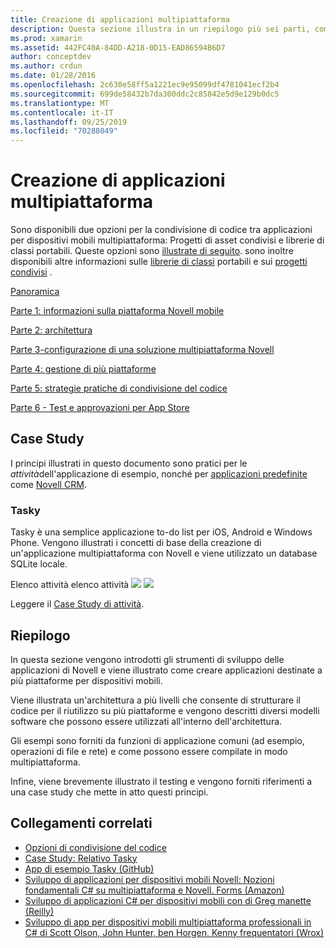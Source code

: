 ```yaml
---
title: Creazione di applicazioni multipiattaforma
description: Questa sezione illustra in un riepilogo più sei parti, come creare applicazioni con la piattaforma di sviluppo Novell, da comprendere il funzionamento di Novell per la progettazione di app per dispositivi mobili e quindi il test e la distribuzione nei diversi App Store.
ms.prod: xamarin
ms.assetid: 442FC40A-84DD-A218-0D15-EAD86594B6D7
author: conceptdev
ms.author: crdun
ms.date: 01/28/2016
ms.openlocfilehash: 2c630e58ff5a1221ec9e95099df4781041ecf2b4
ms.sourcegitcommit: 699de58432b7da300ddc2c85842e5d9e129b0dc5
ms.translationtype: MT
ms.contentlocale: it-IT
ms.lasthandoff: 09/25/2019
ms.locfileid: "70288049"
---
```

# <a name="building-cross-platform-applications"></a>Creazione di applicazioni multipiattaforma

Sono disponibili due opzioni per la condivisione di codice tra applicazioni per dispositivi mobili multipiattaforma: Progetti di asset condivisi e librerie di classi portabili. Queste opzioni sono [illustrate di seguito](~/cross-platform/app-fundamentals/code-sharing.md). sono inoltre disponibili altre informazioni sulle [librerie di classi](~/cross-platform/app-fundamentals/pcl.md) portabili e sui [progetti condivisi](~/cross-platform/app-fundamentals/shared-projects.md) .

<a name="Sections" />

 [Panoramica](~/cross-platform/app-fundamentals/building-cross-platform-applications/overview.md)

 [Parte 1: informazioni sulla piattaforma Novell mobile](~/cross-platform/app-fundamentals/building-cross-platform-applications/understanding-the-xamarin-mobile-platform.md)

 [Parte 2: architettura](~/cross-platform/app-fundamentals/building-cross-platform-applications/architecture.md)

 [Parte 3-configurazione di una soluzione multipiattaforma Novell](~/cross-platform/app-fundamentals/building-cross-platform-applications/setting-up-a-xamarin-cross-platform-solution.md)

 [Parte 4: gestione di più piattaforme](~/cross-platform/app-fundamentals/building-cross-platform-applications/platform-divergence-abstraction-divergent-implementation.md)

 [Parte 5: strategie pratiche di condivisione del codice](~/cross-platform/app-fundamentals/building-cross-platform-applications/practical-code-sharing-strategies.md)

 [Parte 6 - Test e approvazioni per App Store](~/cross-platform/app-fundamentals/building-cross-platform-applications/testing-and-app-store-approvals.md)

 <a name="Cross-Platform_Mobile_Application_Case_Studies" />

## <a name="case-studies"></a>Case Study

I principi illustrati in questo documento sono pratici per le *attività*dell'applicazione di esempio, nonché per [applicazioni predefinite](https://xamarin.com/prebuilt) come [Novell CRM](https://xamarin.com/prebuilt/#xamarincrm).

 <a name="Tasky" />

### <a name="tasky"></a>Tasky

Tasky è una semplice applicazione to-do list per iOS, Android e Windows Phone.
Vengono illustrati i concetti di base della creazione di un'applicazione multipiattaforma con Novell e viene utilizzato un database SQLite locale.

 Elenco attività elenco attività [ ![](images/iphone-list-sml.png)](images/iphone-list.png#lightbox) [ ![](images/iphone-list-sml.png)](images/iphone-list.png#lightbox)

Leggere il [Case Study di attività](~/cross-platform/app-fundamentals/building-cross-platform-applications/case-study-tasky.md).

## <a name="summary"></a>Riepilogo

In questa sezione vengono introdotti gli strumenti di sviluppo delle applicazioni di Novell e viene illustrato come creare applicazioni destinate a più piattaforme per dispositivi mobili.

Viene illustrata un'architettura a più livelli che consente di strutturare il codice per il riutilizzo su più piattaforme e vengono descritti diversi modelli software che possono essere utilizzati all'interno dell'architettura.

Gli esempi sono forniti da funzioni di applicazione comuni (ad esempio, operazioni di file e rete) e come possono essere compilate in modo multipiattaforma.

Infine, viene brevemente illustrato il testing e vengono forniti riferimenti a una case study che mette in atto questi principi.

## <a name="related-links"></a>Collegamenti correlati

- [Opzioni di condivisione del codice](~/cross-platform/app-fundamentals/code-sharing.md)
- [Case Study: Relativo Tasky](~/cross-platform/app-fundamentals/building-cross-platform-applications/case-study-tasky.md)
- [App di esempio Tasky (GitHub)](https://docs.microsoft.com/samples/xamarin/mobile-samples/taskyportable/)
- [Sviluppo di applicazioni per dispositivi mobili Novell: Nozioni fondamentali C# su multipiattaforma e Novell. Forms (Amazon)](http://www.amazon.com/Xamarin-Mobile-Application-Development-Cross-Platform/dp/1484202155/)
- [Sviluppo di applicazioni C# per dispositivi mobili con di Greg manette (Reilly)](http://shop.oreilly.com/product/0636920024002.do)
- [Sviluppo di app per dispositivi mobili multipiattaforma professionali in C# di Scott Olson, John Hunter, ben Horgen, Kenny frequentatori (Wrox)](http://www.wrox.com/WileyCDA/WroxTitle/Professional-Cross-Platform-Mobile-Development-in-C-.productCd-1118157702.html)
